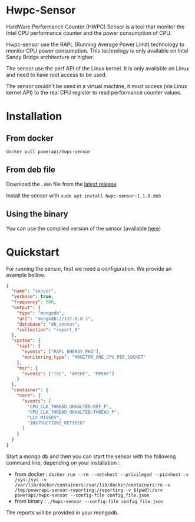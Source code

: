 # Hwpc-Sensor

HardWare Performance Counter (HWPC) Sensor is a tool that monitor the Intel CPU
performance counter and the power consumption of CPU.

Hwpc-sensor use the RAPL (Running Average Power Limit) technology to monitor CPU
power consumption. This technology is only available on Intel Sandy Bridge
architecture or higher.

The sensor use the perf API of the Linux kernel. It is only available on Linux
and need to have root access to be used.

The sensor couldn’t be used in a virtual machine, it must access (via Linux
kernel API) to the real CPU register to read performance counter values.

# Installation

## From docker

`docker pull powerapi/hwpc-sensor`

## From deb file

Download the `.deb` file from the [latest
release](https://github.com/powerapi-ng/hwpc-sensor/releases)

Install the sensor with `sudo apt install hwpc-sensor-1.1.0.deb`

## Using the binary

You can use the compiled version of the sensor (available
[here](https://github.com/powerapi-ng/hwpc-sensor/releases))

# Quickstart

For running the sensor, first we need a configuration. We provide an example bellow.

```json
{
  "name": "sensor",
  "verbose": true,
  "frequency": 500,
  "output": {
    "type": "mongodb",
    "uri": "mongodb://127.0.0.1",
    "database": "db_sensor",
    "collection": "report_0"
  },
  "system": {
    "rapl": {
      "events": ["RAPL_ENERGY_PKG"],
      "monitoring_type": "MONITOR_ONE_CPU_PER_SOCKET"
    },
    "msr": {
      "events": ["TSC", "APERF", "MPERF"]
    }
  },
  "container": {
    "core": {
      "events": [
        "CPU_CLK_THREAD_UNHALTED:REF_P",
        "CPU_CLK_THREAD_UNHALTED:THREAD_P",
        "LLC_MISSES",
        "INSTRUCTIONS_RETIRED"
      ]
    }
  }
}
```

Start a mongo db and then you can start the sensor with the following command line, depending on your
installation :

- from docker : `docker run --rm --net=host --privileged --pid=host -v /sys:/sys -v /var/lib/docker/containers:/var/lib/docker/containers:ro -v /tmp/powerapi-sensor-reporting:/reporting -v $(pwd):/srv powerapi/hwpc-sensor --config-file config_file.json `
- from binary : `./hwpc-sensor --config-file config_file.json`

The reports will be provided in your mongodb.
